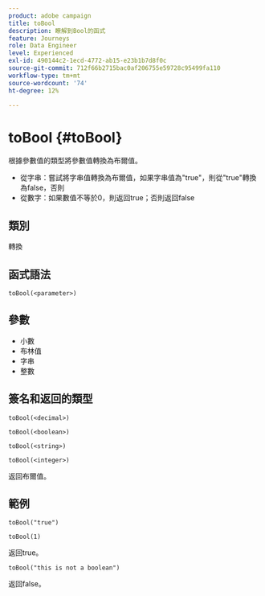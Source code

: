 ```yaml
---
product: adobe campaign
title: toBool
description: 瞭解到Bool的函式
feature: Journeys
role: Data Engineer
level: Experienced
exl-id: 490144c2-1ecd-4772-ab15-e23b1b7d8f0c
source-git-commit: 712f66b2715bac0af206755e59728c95499fa110
workflow-type: tm+mt
source-wordcount: '74'
ht-degree: 12%

---
```


# toBool {#toBool}

根據參數值的類型將參數值轉換為布爾值。

* 從字串：嘗試將字串值轉換為布爾值，如果字串值為&quot;true&quot;，則從&quot;true&quot;轉換為false，否則
* 從數字：如果數值不等於0，則返回true；否則返回false

## 類別

轉換

## 函式語法

`toBool(<parameter>)`

## 參數

* 小數
* 布林值
* 字串
* 整數

## 簽名和返回的類型

`toBool(<decimal>)`

`toBool(<boolean>)`

`toBool(<string>)`

`toBool(<integer>)`

返回布爾值。

## 範例

`toBool("true")`

`toBool(1)`

返回true。

`toBool("this is not a boolean")`

返回false。

